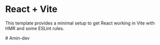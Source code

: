 # React + Vite

This template provides a minimal setup to get React working in Vite with HMR and some ESLint rules.

#   A m i n - d e v  
 